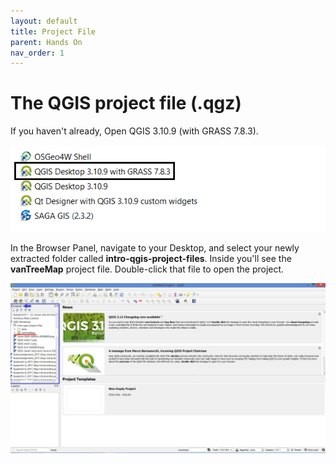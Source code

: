 ```yaml
---
layout: default
title: Project File
parent: Hands On
nav_order: 1
---
```


# The QGIS project file (.qgz)

If you haven't already, Open QGIS 3.10.9 (with GRASS 7.8.3).

![Image of QGIS with GRASS](Open-QGIS-GRASS-20200820.png)

In the Browser Panel, navigate to your Desktop, and select your newly extracted folder called **intro-qgis-project-files**. Inside you'll see the **vanTreeMap** project file. Double-click that file to open the project.

![Image of Open VanTreeMap ](Open-vantreemap_20200822.png)
